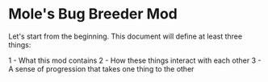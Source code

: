 Mole's Bug Breeder Mod
======================

Let's start from the beginning. This document will define at least three things:

1 - What this mod contains
2 - How these things interact with each other
3 - A sense of progression that takes one thing to the other